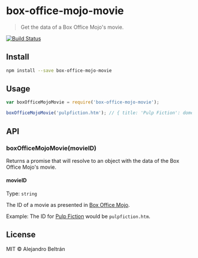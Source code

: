 # box-office-mojo-movie

> Get the data of a Box Office Mojo's movie.

[![Build Status](https://travis-ci.org/alebelcor/box-office-mojo-movie.svg)](https://travis-ci.org/alebelcor/box-office-mojo-movie)

## Install

```bash
npm install --save box-office-mojo-movie
```

## Usage

```js
var boxOfficeMojoMovie = require('box-office-mojo-movie');

boxOfficeMojoMovie('pulpfiction.htm'); // { title: 'Pulp Fiction': domesticGross: 107928762 }
```

## API

### boxOfficeMojoMovie(movieID)

Returns a promise that will resolve to an object with the data of the Box Office Mojo's movie.

#### movieID

Type: `string`

The ID of a movie as presented in [Box Office Mojo](http://www.boxofficemojo.com/).

Example: The ID for [Pulp Fiction](http://www.boxofficemojo.com/movies/?id=pulpfiction.htm) would be `pulpfiction.htm`.

## License

MIT © Alejandro Beltrán
